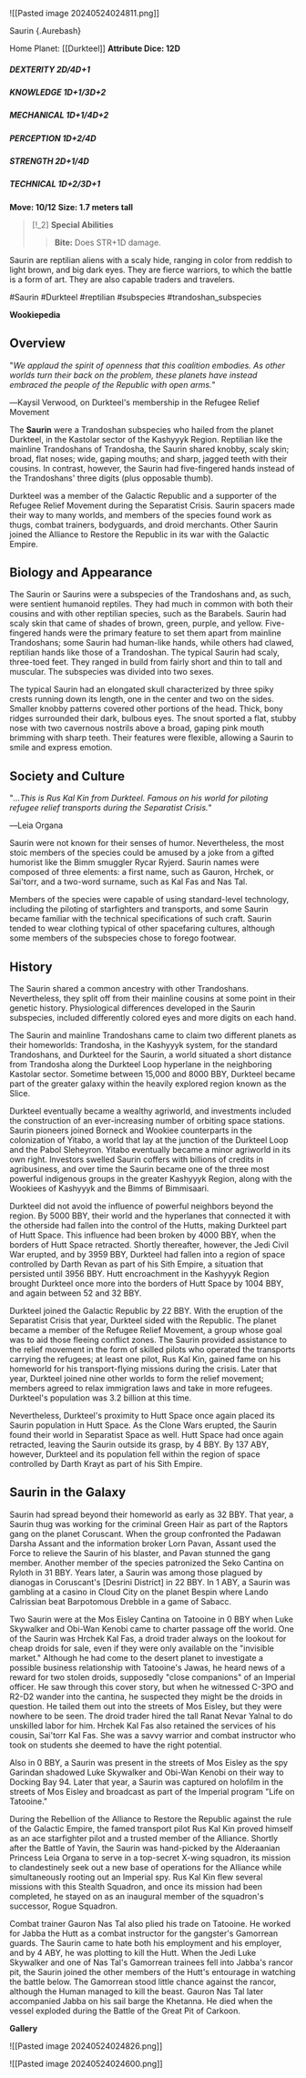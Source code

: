 ![[Pasted image 20240524024811.png]]

Saurin {.Aurebash}


Home Planet: [[Durkteel]]
**Attribute Dice: 12D**
##### DEXTERITY 2D/4D+1
##### KNOWLEDGE 1D+1/3D+2
##### MECHANICAL 1D+1/4D+2
##### PERCEPTION 1D+2/4D
##### STRENGTH 2D+1/4D
##### TECHNICAL 1D+2/3D+1
**Move: 10/12**
**Size: 1.7 meters tall**

> [!_2] 
> **Special Abilities**
> > **Bite:** Does STR+1D damage.
> 

Saurin are reptilian aliens with a scaly hide, ranging in color from reddish to light brown, and big dark eyes. They are fierce warriors, to which the battle is a form of art. They are also capable traders and travelers.


#Saurin #Durkteel #reptilian #subspecies #trandoshan_subspecies

**Wookiepedia**

## Overview

"_We applaud the spirit of openness that this coalition embodies. As other worlds turn their back on the problem, these planets have instead embraced the people of the Republic with open arms._"

―Kaysil Verwood, on Durkteel's membership in the Refugee Relief Movement

The **Saurin** were a Trandoshan subspecies who hailed from the planet Durkteel, in the Kastolar sector of the Kashyyyk Region. Reptilian like the mainline Trandoshans of Trandosha, the Saurin shared knobby, scaly skin; broad, flat noses; wide, gaping mouths; and sharp, jagged teeth with their cousins. In contrast, however, the Saurin had five-fingered hands instead of the Trandoshans' three digits (plus opposable thumb).

Durkteel was a member of the Galactic Republic and a supporter of the Refugee Relief Movement during the Separatist Crisis. Saurin spacers made their way to many worlds, and members of the species found work as thugs, combat trainers, bodyguards, and droid merchants. Other Saurin joined the Alliance to Restore the Republic in its war with the Galactic Empire.

## Biology and Appearance

The Saurin or Saurins were a subspecies of the Trandoshans and, as such, were sentient humanoid reptiles. They had much in common with both their cousins and with other reptilian species, such as the Barabels. Saurin had scaly skin that came of shades of brown, green, purple, and yellow. Five-fingered hands were the primary feature to set them apart from mainline Trandoshans; some Saurin had human-like hands, while others had clawed, reptilian hands like those of a Trandoshan. The typical Saurin had scaly, three-toed feet. They ranged in build from fairly short and thin to tall and muscular. The subspecies was divided into two sexes.

The typical Saurin had an elongated skull characterized by three spiky crests running down its length, one in the center and two on the sides. Smaller knobby patterns covered other portions of the head. Thick, bony ridges surrounded their dark, bulbous eyes. The snout sported a flat, stubby nose with two cavernous nostrils above a broad, gaping pink mouth brimming with sharp teeth. Their features were flexible, allowing a Saurin to smile and express emotion.

## Society and Culture

"_…This is Rus Kal Kin from Durkteel. Famous on his world for piloting refugee relief transports during the Separatist Crisis._"

―Leia Organa

Saurin were not known for their senses of humor. Nevertheless, the most stoic members of the species could be amused by a joke from a gifted humorist like the Bimm smuggler Rycar Ryjerd. Saurin names were composed of three elements: a first name, such as Gauron, Hrchek, or Sai'torr, and a two-word surname, such as Kal Fas and Nas Tal.

Members of the species were capable of using standard-level technology, including the piloting of starfighters and transports, and some Saurin became familiar with the technical specifications of such craft. Saurin tended to wear clothing typical of other spacefaring cultures, although some members of the subspecies chose to forego footwear.

## History

The Saurin shared a common ancestry with other Trandoshans. Nevertheless, they split off from their mainline cousins at some point in their genetic history. Physiological differences developed in the Saurin subspecies, included differently colored eyes and more digits on each hand.

The Saurin and mainline Trandoshans came to claim two different planets as their homeworlds: Trandosha, in the Kashyyyk system, for the standard Trandoshans, and Durkteel for the Saurin, a world situated a short distance from Trandosha along the Durkteel Loop hyperlane in the neighboring Kastolar sector. Sometime between 15,000 and 8000 BBY, Durkteel became part of the greater galaxy within the heavily explored region known as the Slice.

Durkteel eventually became a wealthy agriworld, and investments included the construction of an ever-increasing number of orbiting space stations. Saurin pioneers joined Borneck and Wookiee counterparts in the colonization of Yitabo, a world that lay at the junction of the Durkteel Loop and the Pabol Sleheyron. Yitabo eventually became a minor agriworld in its own right. Investors swelled Saurin coffers with billions of credits in agribusiness, and over time the Saurin became one of the three most powerful indigenous groups in the greater Kashyyyk Region, along with the Wookiees of Kashyyyk and the Bimms of Bimmisaari.

Durkteel did not avoid the influence of powerful neighbors beyond the region. By 5000 BBY, their world and the hyperlanes that connected it with the otherside had fallen into the control of the Hutts, making Durkteel part of Hutt Space. This influence had been broken by 4000 BBY, when the borders of Hutt Space retracted. Shortly thereafter, however, the Jedi Civil War erupted, and by 3959 BBY, Durkteel had fallen into a region of space controlled by Darth Revan as part of his Sith Empire, a situation that persisted until 3956 BBY. Hutt encroachment in the Kashyyyk Region brought Durkteel once more into the borders of Hutt Space by 1004 BBY, and again between 52 and 32 BBY.

Durkteel joined the Galactic Republic by 22 BBY. With the eruption of the Separatist Crisis that year, Durkteel sided with the Republic. The planet became a member of the Refugee Relief Movement, a group whose goal was to aid those fleeing conflict zones. The Saurin provided assistance to the relief movement in the form of skilled pilots who operated the transports carrying the refugees; at least one pilot, Rus Kal Kin, gained fame on his homeworld for his transport-flying missions during the crisis. Later that year, Durkteel joined nine other worlds to form the relief movement; members agreed to relax immigration laws and take in more refugees. Durkteel's population was 3.2 billion at this time.

Nevertheless, Durkteel's proximity to Hutt Space once again placed its Saurin population in Hutt Space. As the Clone Wars erupted, the Saurin found their world in Separatist Space as well. Hutt Space had once again retracted, leaving the Saurin outside its grasp, by 4 BBY. By 137 ABY, however, Durkteel and its population fell within the region of space controlled by Darth Krayt as part of his Sith Empire.

## Saurin in the Galaxy

Saurin had spread beyond their homeworld as early as 32 BBY. That year, a Saurin thug was working for the criminal Green Hair as part of the Raptors gang on the planet Coruscant. When the group confronted the Padawan Darsha Assant and the information broker Lorn Pavan, Assant used the Force to relieve the Saurin of his blaster, and Pavan stunned the gang member. Another member of the species patronized the Seko Cantina on Ryloth in 31 BBY. Years later, a Saurin was among those plagued by dianogas in Coruscant's [Desrini District] in 22 BBY. In 1 ABY, a Saurin was gambling at a casino in Cloud City on the planet Bespin where Lando Calrissian beat Barpotomous Drebble in a game of Sabacc.

Two Saurin were at the Mos Eisley Cantina on Tatooine in 0 BBY when Luke Skywalker and Obi-Wan Kenobi came to charter passage off the world. One of the Saurin was Hrchek Kal Fas, a droid trader always on the lookout for cheap droids for sale, even if they were only available on the "invisible market." Although he had come to the desert planet to investigate a possible business relationship with Tatooine's Jawas, he heard news of a reward for two stolen droids, supposedly "close companions" of an Imperial officer. He saw through this cover story, but when he witnessed C-3PO and R2-D2 wander into the cantina, he suspected they might be the droids in question. He tailed them out into the streets of Mos Eisley, but they were nowhere to be seen. The droid trader hired the tall Ranat Nevar Yalnal to do unskilled labor for him. Hrchek Kal Fas also retained the services of his cousin, Sai'torr Kal Fas. She was a savvy warrior and combat instructor who took on students she deemed to have the right potential.

Also in 0 BBY, a Saurin was present in the streets of Mos Eisley as the spy Garindan shadowed Luke Skywalker and Obi-Wan Kenobi on their way to Docking Bay 94. Later that year, a Saurin was captured on holofilm in the streets of Mos Eisley and broadcast as part of the Imperial program "Life on Tatooine."

During the Rebellion of the Alliance to Restore the Republic against the rule of the Galactic Empire, the famed transport pilot Rus Kal Kin proved himself as an ace starfighter pilot and a trusted member of the Alliance. Shortly after the Battle of Yavin, the Saurin was hand-picked by the Alderaanian Princess Leia Organa to serve in a top-secret X-wing squadron, its mission to clandestinely seek out a new base of operations for the Alliance while simultaneously rooting out an Imperial spy. Rus Kal Kin flew several missions with this Stealth Squadron, and once its mission had been completed, he stayed on as an inaugural member of the squadron's successor, Rogue Squadron.

Combat trainer Gauron Nas Tal also plied his trade on Tatooine. He worked for Jabba the Hutt as a combat instructor for the gangster's Gamorrean guards. The Saurin came to hate both his employment and his employer, and by 4 ABY, he was plotting to kill the Hutt. When the Jedi Luke Skywalker and one of Nas Tal's Gamorrean trainees fell into Jabba's rancor pit, the Saurin joined the other members of the Hutt's entourage in watching the battle below. The Gamorrean stood little chance against the rancor, although the Human managed to kill the beast. Gauron Nas Tal later accompanied Jabba on his sail barge the Khetanna. He died when the vessel exploded during the Battle of the Great Pit of Carkoon.


**Gallery**



![[Pasted image 20240524024826.png]]

![[Pasted image 20240524024600.png]]
